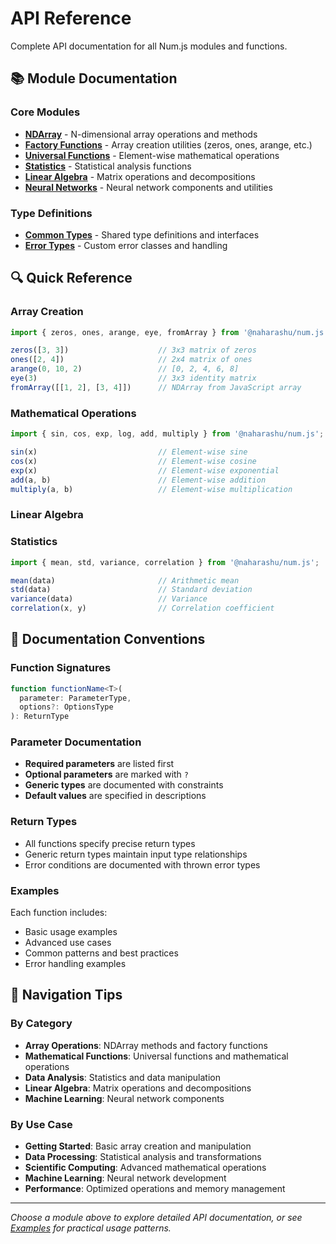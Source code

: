 # API Reference

Complete API documentation for all Num.js modules and functions.

## 📚 Module Documentation

### Core Modules
- **[NDArray](./ndarray.md)** - N-dimensional array operations and methods
- **[Factory Functions](./factory.md)** - Array creation utilities (zeros, ones, arange, etc.)
- **[Universal Functions](./ufuncs.md)** - Element-wise mathematical operations
- **[Statistics](./statistics.md)** - Statistical analysis functions
- **[Linear Algebra](./linalg.md)** - Matrix operations and decompositions
- **[Neural Networks](./neural.md)** - Neural network components and utilities

### Type Definitions
- **[Common Types](./types.md)** - Shared type definitions and interfaces
- **[Error Types](./errors.md)** - Custom error classes and handling

## 🔍 Quick Reference

### Array Creation
```typescript
import { zeros, ones, arange, eye, fromArray } from '@naharashu/num.js';

zeros([3, 3])                    // 3x3 matrix of zeros
ones([2, 4])                     // 2x4 matrix of ones
arange(0, 10, 2)                 // [0, 2, 4, 6, 8]
eye(3)                           // 3x3 identity matrix
fromArray([[1, 2], [3, 4]])      // NDArray from JavaScript array
```

### Mathematical Operations
```typescript
import { sin, cos, exp, log, add, multiply } from '@naharashu/num.js';

sin(x)                           // Element-wise sine
cos(x)                           // Element-wise cosine
exp(x)                           // Element-wise exponential
add(a, b)                        // Element-wise addition
multiply(a, b)                   // Element-wise multiplication
```

### Linear Algebra


### Statistics
```typescript
import { mean, std, variance, correlation } from '@naharashu/num.js';

mean(data)                       // Arithmetic mean
std(data)                        // Standard deviation
variance(data)                   // Variance
correlation(x, y)                // Correlation coefficient
```

## 📖 Documentation Conventions

### Function Signatures
```typescript
function functionName<T>(
  parameter: ParameterType,
  options?: OptionsType
): ReturnType
```

### Parameter Documentation
- **Required parameters** are listed first
- **Optional parameters** are marked with `?`
- **Generic types** are documented with constraints
- **Default values** are specified in descriptions

### Return Types
- All functions specify precise return types
- Generic return types maintain input type relationships
- Error conditions are documented with thrown error types

### Examples
Each function includes:
- Basic usage examples
- Advanced use cases
- Common patterns and best practices
- Error handling examples

## 🎯 Navigation Tips

### By Category
- **Array Operations**: NDArray methods and factory functions
- **Mathematical Functions**: Universal functions and mathematical operations
- **Data Analysis**: Statistics and data manipulation
- **Linear Algebra**: Matrix operations and decompositions
- **Machine Learning**: Neural network components

### By Use Case
- **Getting Started**: Basic array creation and manipulation
- **Data Processing**: Statistical analysis and transformations
- **Scientific Computing**: Advanced mathematical operations
- **Machine Learning**: Neural network development
- **Performance**: Optimized operations and memory management

---

*Choose a module above to explore detailed API documentation, or see [Examples](../examples/) for practical usage patterns.*
